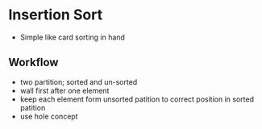 # Insertion Sort

- Simple like card sorting in hand 

## Workflow

- two partition; sorted and un-sorted
- wall first after one element 
- keep each element form unsorted patition to correct position in sorted patition
- use hole concept

